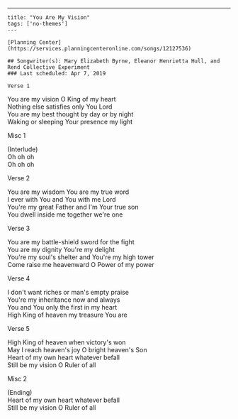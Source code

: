 ---
    title: "You Are My Vision"
    tags: ['no-themes']
    ---

    [Planning Center](https://services.planningcenteronline.com/songs/12127536)

    ## Songwriter(s): Mary Elizabeth Byrne, Eleanor Henrietta Hull, and Rend Collective Experiment
    ### Last scheduled: Apr 7, 2019          

    Verse 1  
  
You are my vision O King of my heart  
Nothing else satisfies only You Lord  
You are my best thought by day or by night  
Waking or sleeping Your presence my light  
  
Misc 1  
  
(Interlude)  
Oh oh oh  
Oh oh oh  
  
Verse 2  
  
You are my wisdom You are my true word  
I ever with You and You with me Lord  
You're my great Father and I'm Your true son  
You dwell inside me together we're one  
  
Verse 3  
  
You are my battle-shield sword for the fight  
You are my dignity You're my delight  
You're my soul's shelter and You're my high tower  
Come raise me heavenward O Power of my power  
  
Verse 4  
  
I don't want riches or man's empty praise  
You're my inheritance now and always  
You and You only the first in my heart  
High King of heaven my treasure You are  
  
Verse 5  
  
High King of heaven when victory's won  
May I reach heaven's joy O bright heaven's Son  
Heart of my own heart whatever befall  
Still be my vision O Ruler of all  
  
Misc 2  
  
(Ending)  
Heart of my own heart whatever befall  
Still be my vision O Ruler of all
    